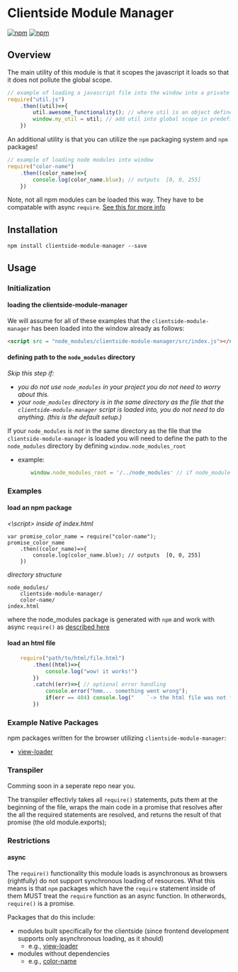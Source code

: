 # Clientside Module Manager

[![npm](https://img.shields.io/npm/v/clientside-module-manager.svg?style=flat-square)](https://www.npmjs.com/package/clientside-module-manager)
[![npm](https://img.shields.io/npm/dm/clientside-module-manager.svg)](https://www.npmjs.com/package/clientside-module-manager)


## Overview
The main utility of this module is that it scopes the javascript it loads so that it does not pollute the global scope.

```js
// example of loading a javascript file into the window into a private namespace / scope
require("util.js")
    .then((util)=>{
        util.awesome_functionality(); // where util is an object defined in util.js by model.exports (the commonjs standard way of defining exports)
        window.my_util = util; // add util into global scope in predefined way
    })
```

An additional utility is that you can utilize the `npm` packaging system and `npm` packages!
```js
// example of loading node modules into window
require("color-name")
    .then((color_name)=>{
        console.log(color_name.blue); // outputs  [0, 0, 255]
    })

```

Note, not all npm modules can be loaded this way. They have to be compatable with async `require`. [See this for more info](#async)

## Installation
`npm install clientside-module-manager --save`

## Usage

### Initialization
#### loading the clientside-module-manager

We will assume for all of these examples that the `clientside-module-manager` has been loaded into the window already as follows:
```html
<script src = "node_modules/clientside-module-manager/src/index.js"></script>
```

#### defining path to the `node_modules` directory
*Skip this step if:*
-  *you do not use `node_modules` in your project you do not need to worry about this.*
- *your `node_modules` directory is in the same directory as the file that the `clientside-module-manager` script is loaded into, you do not need to do anything. (this is the default setup.)*

If your `node_modules` is *not* in the same directory as the file that the `clientside-module-manager` is loaded you will need to define the path to the `node_modules` directory by defining `window.node_modules_root`
- example:
    ```js
        window.node_modules_root = '/../node_modules' // if node_modules is in parent directory of this file's directory
    ```

### Examples

#### load an npm package

*<\script> inside of index.html*
```script
var promise_color_name = require("color-name");
promise_color_name
    .then((color_name)=>{
        console.log(color_name.blue); // outputs  [0, 0, 255]
    })
```

*directory structure*
```
node_modules/
    clientside-module-manager/
    color-name/
index.html
```

where the node_modules package is generated with `npm` and work with async `require()` as [described here](#async)

#### load an html file
```js
    require("path/to/html/file.html")
        .then((html)=>{
            console.log("wow! it works!")
        })
        .catch((err)=>{ // optional error handling
            console.error("hmm... something went wrong");
            if(err == 404) console.log("    `-> the html file was not found!")
        })
```



### Example Native Packages
npm packages written for the browser utilizing `clientside-module-manager`:
- [view-loader](https://github.com/uladkasach/view-loader)


### Transpiler

Comming soon in a seperate repo near you.

The transpiler effectivly takes all `require()` statements, puts them at the beginning of the file, wraps the main code in a promise that resolves after the all the required statements are resolved, and returns the result of that promise (the old module.exports);

### Restrictions
#### async
The `require()` functionality this module loads is asynchronous as browsers (rightfully) do not support synchronous loading of resources. What this means is that `npm` packages which have the `require` statement inside of them MUST treat the `require` function as an async function. In otherwords, `require()` is a promise.

Packages that do this include:
- modules built specifically for the clientside (since frontend development supports only asynchronous loading, as it should)
    - e.g., [view-loader](https://npmjs.com/package/view-loader)
- modules without dependencies
    - e.g., [color-name](https://npmjs.com/package/color-name)
